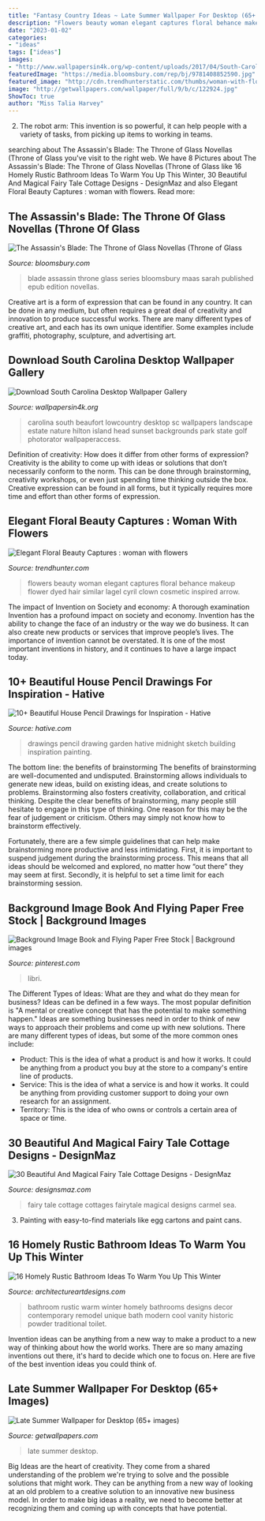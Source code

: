 ```yaml
---
title: "Fantasy Country Ideas ~ Late Summer Wallpaper For Desktop (65+ Images)"
description: "Flowers beauty woman elegant captures floral behance makeup flower dyed hair similar lagel cyril clown cosmetic inspired arrow"
date: "2023-01-02"
categories:
- "ideas"
tags: ["ideas"]
images:
- "http://www.wallpapersin4k.org/wp-content/uploads/2017/04/South-Carolina-Desktop-Wallpaper-4.jpg"
featuredImage: "https://media.bloomsbury.com/rep/bj/9781408852590.jpg"
featured_image: "http://cdn.trendhunterstatic.com/thumbs/woman-with-flowers.jpeg"
image: "http://getwallpapers.com/wallpaper/full/9/b/c/122924.jpg"
ShowToc: true
author: "Miss Talia Harvey"
---
```



2. The robot arm: This invention is so powerful, it can help people with a variety of tasks, from picking up items to working in teams.

	

		
searching about The Assassin&#039;s Blade: The Throne of Glass Novellas (Throne of Glass you've visit to the right web. We have 8 Pictures about The Assassin&#039;s Blade: The Throne of Glass Novellas (Throne of Glass like 16 Homely Rustic Bathroom Ideas To Warm You Up This Winter, 30 Beautiful And Magical Fairy Tale Cottage Designs - DesignMaz and also Elegant Floral Beauty Captures : woman with flowers. Read more:
		
    
## The Assassin&#039;s Blade: The Throne Of Glass Novellas (Throne Of Glass

<img loading=lazy src="https://media.bloomsbury.com/rep/bj/9781408852590.jpg" onerror="this.onerror=null;this.src='https://tse3.mm.bing.net/th?id=OIP.XgOdzTk3bAh771MN3uIEHgAAAA&amp;pid=15.1';" alt="The Assassin&#039;s Blade: The Throne of Glass Novellas (Throne of Glass">

_Source: bloomsbury.com_

>blade assassin throne glass series bloomsbury maas sarah published epub edition novellas. 

	

Creative art is a form of expression that can be found in any country. It can be done in any medium, but often requires a great deal of creativity and innovation to produce successful works. There are many different types of creative art, and each has its own unique identifier. Some examples include graffiti, photography, sculpture, and advertising art.

    
## Download South Carolina Desktop Wallpaper Gallery

<img loading=lazy src="http://www.wallpapersin4k.org/wp-content/uploads/2017/04/South-Carolina-Desktop-Wallpaper-4.jpg" onerror="this.onerror=null;this.src='https://tse2.mm.bing.net/th?id=OIP.zU3iHX0vJK_otlZXoERYLwHaET&amp;pid=15.1';" alt="Download South Carolina Desktop Wallpaper Gallery">

_Source: wallpapersin4k.org_

>carolina south beaufort lowcountry desktop sc wallpapers landscape estate nature hilton island head sunset backgrounds park state golf photorator wallpaperaccess. 

	

Definition of creativity: How does it differ from other forms of expression?
Creativity is the ability to come up with ideas or solutions that don’t necessarily conform to the norm. This can be done through brainstorming, creativity workshops, or even just spending time thinking outside the box. Creative expression can be found in all forms, but it typically requires more time and effort than other forms of expression.

    
## Elegant Floral Beauty Captures : Woman With Flowers

<img loading=lazy src="http://cdn.trendhunterstatic.com/thumbs/woman-with-flowers.jpeg" onerror="this.onerror=null;this.src='https://tse1.mm.bing.net/th?id=OIP.YYpx5U1CIRfwmpoYkJEqTQHaJ4&amp;pid=15.1';" alt="Elegant Floral Beauty Captures : woman with flowers">

_Source: trendhunter.com_

>flowers beauty woman elegant captures floral behance makeup flower dyed hair similar lagel cyril clown cosmetic inspired arrow. 

	

The impact of Invention on Society and economy: A thorough examination
Invention has a profound impact on society and economy. Invention has the ability to change the face of an industry or the way we do business. It can also create new products or services that improve people’s lives. The importance of invention cannot be overstated. It is one of the most important inventions in history, and it continues to have a large impact today.

    
## 10+ Beautiful House Pencil Drawings For Inspiration - Hative

<img loading=lazy src="https://hative.com/wp-content/uploads/2013/09/house-drawings/house-drawing-9.jpg" onerror="this.onerror=null;this.src='https://tse2.mm.bing.net/th?id=OIP.I4TUa94c1sYXW0UCqadutgHaFQ&amp;pid=15.1';" alt="10+ Beautiful House Pencil Drawings for Inspiration - Hative">

_Source: hative.com_

>drawings pencil drawing garden hative midnight sketch building inspiration painting. 

	

The bottom line: the benefits of brainstorming
The benefits of brainstorming are well-documented and undisputed. Brainstorming allows individuals to generate new ideas, build on existing ideas, and create solutions to problems. Brainstorming also fosters creativity, collaboration, and critical thinking.
Despite the clear benefits of brainstorming, many people still hesitate to engage in this type of thinking. One reason for this may be the fear of judgement or criticism. Others may simply not know how to brainstorm effectively.

Fortunately, there are a few simple guidelines that can help make brainstorming more productive and less intimidating. First, it is important to suspend judgement during the brainstorming process. This means that all ideas should be welcomed and explored, no matter how “out there” they may seem at first. Secondly, it is helpful to set a time limit for each brainstorming session.

    
## Background Image Book And Flying Paper Free Stock | Background Images

<img loading=lazy src="https://i.pinimg.com/736x/c4/0d/cb/c40dcb4b50b3c33df0969c10444b996e.jpg" onerror="this.onerror=null;this.src='https://tse3.mm.bing.net/th?id=OIP.qan4Y8hj29KycJMHyENbbQHaJ4&amp;pid=15.1';" alt="Background Image Book and Flying Paper Free Stock | Background images">

_Source: pinterest.com_

>libri. 

	

The Different Types of Ideas: What are they and what do they mean for business?
Ideas can be defined in a few ways. The most popular definition is "A mental or creative concept that has the potential to make something happen." Ideas are something businesses need in order to think of new ways to approach their problems and come up with new solutions. 
There are many different types of ideas, but some of the more common ones include: 
- Product: This is the idea of what a product is and how it works. It could be anything from a product you buy at the store to a company's entire line of products. 
- Service: This is the idea of what a service is and how it works. It could be anything from providing customer support to doing your own research for an assignment. 
- Territory: This is the idea of who owns or controls a certain area of space or time.

    
## 30 Beautiful And Magical Fairy Tale Cottage Designs - DesignMaz

<img loading=lazy src="https://cdn.designsmaz.com/wp-content/uploads/2014/07/fairytale-cottages-carmel-sea.jpg" onerror="this.onerror=null;this.src='https://tse3.mm.bing.net/th?id=OIP.3aodnItqJtkMB6QAMyPbzwHaFq&amp;pid=15.1';" alt="30 Beautiful And Magical Fairy Tale Cottage Designs - DesignMaz">

_Source: designsmaz.com_

>fairy tale cottage cottages fairytale magical designs carmel sea. 

	

3. Painting with easy-to-find materials like egg cartons and paint cans.

    
## 16 Homely Rustic Bathroom Ideas To Warm You Up This Winter

<img loading=lazy src="http://www.architectureartdesigns.com/wp-content/uploads/2014/10/16-Homely-Rustic-Bathroom-Ideas-To-Warm-You-Up-This-Winter-6-630x950.jpg" onerror="this.onerror=null;this.src='https://tse2.mm.bing.net/th?id=OIP.UXydYweW8KZhU4_WxiFk3AHaLK&amp;pid=15.1';" alt="16 Homely Rustic Bathroom Ideas To Warm You Up This Winter">

_Source: architectureartdesigns.com_

>bathroom rustic warm winter homely bathrooms designs decor contemporary remodel unique bath modern cool vanity historic powder traditional toilet. 

	

Invention ideas can be anything from a new way to make a product to a new way of thinking about how the world works. There are so many amazing inventions out there, it's hard to decide which one to focus on. Here are five of the best invention ideas you could think of.

    
## Late Summer Wallpaper For Desktop (65+ Images)

<img loading=lazy src="http://getwallpapers.com/wallpaper/full/9/b/c/122924.jpg" onerror="this.onerror=null;this.src='https://tse2.mm.bing.net/th?id=OIP.B098wURV1u4wEXGdo-GsmAHaEK&amp;pid=15.1';" alt="Late Summer Wallpaper for Desktop (65+ images)">

_Source: getwallpapers.com_

>late summer desktop. 

	

Big Ideas are the heart of creativity. They come from a shared understanding of the problem we're trying to solve and the possible solutions that might work. They can be anything from a new way of looking at an old problem to a creative solution to an innovative new business model. In order to make big ideas a reality, we need to become better at recognizing them and coming up with concepts that have potential.

